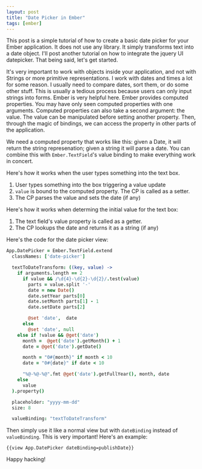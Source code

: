 ```yaml
---
layout: post
title: "Date Picker in Ember"
tags: [ember]
---
```


This post is a simple tutorial of how to create a basic date picker
for your Ember application. It does not use any library. It simply
transforms text into a date object. I'll post another tutorial on how
to integrate the jquery UI datepicker. That being said, let's get
started. 

It's very important to work with objects inside your application, and
not with Strings or more primitive representations. I work with dates
and times a lot for some reason. I usually need to compare dates, sort
them, or do some other stuff. This is usually a tedious process
because users can only input strings into forms. Ember is very helpful
here. Ember provides computed properties. You may have only seen
computed properties with one arguments. Computed properties can also
take a second argument: the value. The value can be manipulated before
setting another property. Then, through the magic of bindings, we can
access the property in other parts of the application.

We need a computed property that works like this: given a Date, it
will return the string represenation; given a string it will parse a
date. You can combine this with `Ember.TextField`'s value binding to
make everything work in concert.

Here's how it works when the user types something into the text box.

1. User types something into the box triggering a value update
2. `value` is bound to the computed property. The CP is called as a
   setter.
3. The CP parses the value and sets the date (if any)

Here's how it works when determing the initial value for the text box:

1. The text field's value property is called as a getter.
2. The CP lookups the date and returns it as a string (if any)

Here's the code for the date picker view:

```coffeescript
App.DatePicker = Ember.TextField.extend
  classNames: ['date-picker']

  textToDateTransform: ((key, value) ->
    if arguments.length == 2
      if value && /\d{4}-\d{2}-\d{2}/.test(value)
        parts = value.split '-'
        date = new Date()
        date.setYear parts[0]
        date.setMonth parts[1] - 1
        date.setDate parts[2]

        @set 'date',  date
      else
        @set 'date', null
    else if !value && @get('date')
      month =  @get('date').getMonth() + 1
      date = @get('date').getDate()

      month = "0#{month}" if month < 10
      date = "0#{date}" if date < 10

      "%@-%@-%@".fmt @get('date').getFullYear(), month, date
    else
      value
  ).property()

  placeholder: "yyyy-mm-dd"
  size: 8

  valueBinding: "textToDateTransform"
```

Then simply use it like a normal view but with `dateBinding` instead
of `valueBinding`. This is very important! Here's an example:

```
{{view App.DatePicker dateBinding=publishDate}}
```

Happy hacking!
